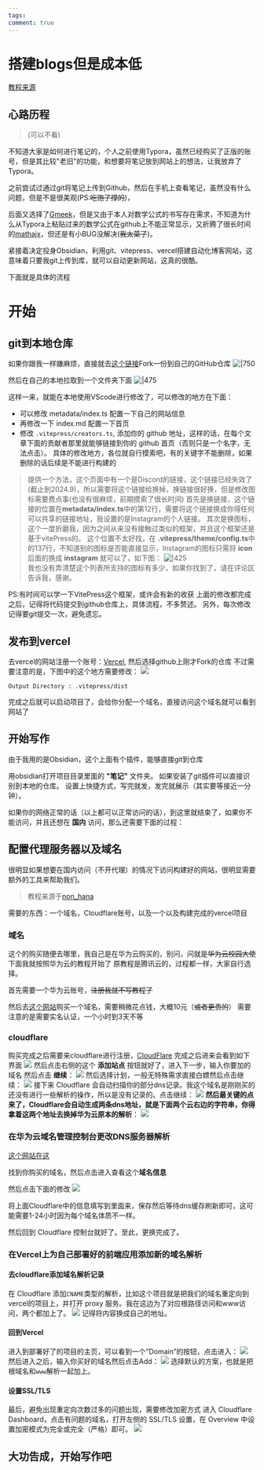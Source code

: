 ```yaml
---
tags: 
comment: true
---
```

# 搭建blogs但是成本低

[教程来源](https://juejin.cn/post/7301193497247727652)

## 心路历程

>(可以不看)

不知道大家是如何进行笔记的，个人之前使用Typora，虽然已经购买了正版的账号，但是其比较"老旧"的功能，和想要将笔记放到网站上的想法，让我放弃了Typora。

之前尝试过通过git将笔记上传到Github，然后在手机上查看笔记，虽然没有什么问题，但是不是很美观(PS:~~吃饱了撑的~~)，

后面又选择了[Gmeek](https://meekdai.com/Gmeek.html)，但是又由于本人对数学公式的书写存在需求，不知道为什么从Typora上粘贴过来的数学公式在github上不能正常显示，又折腾了很长时间的[mathajx](https://www.mathjax.org/)，但还是有小BUG没解决(~~我太菜了~~)。

紧接着决定投身Obsidian，利用git、vitepress、vercel搭建自动化博客网站，这意味着只要我git上传到库，就可以自动更新网站，这真的很酷。

下面就是具体的流程

# 开始
## git到本地仓库

如果你跟我一样嫌麻烦，直接就去[这个链接](https://github.com/Jackiexiao/nolebase-template)Fork一份到自己的GitHub仓库
![|750](imgs/Pasted%20image%2020240913184657.png)

然后在自己的本地拉取到一个文件夹下面
![|475](imgs/Pasted%20image%2020240913185447.png)

这样一来，就能在本地使用VScode进行修改了，可以修改的地方在下面：
- 可以修改 metadata/index.ts 配置一下自己的网站信息
- 再修改一下 index.md 配置一下首页
- 修改 `.vitepress/creators.ts`, 添加你的 github 地址，这样的话，在每个文章下面的贡献者那里就能够链接到你的 github 首页（否则只是一个名字，无法点击）。
具体的修改地方，各位就自行摸索吧，有的关键字不能删除，如果删除的话后续是不能进行构建的

>提供一个方法，这个页面中有一个是Discord的链接，这个链接已经失效了(截止到2024.9)，所以需要将这个链接给换掉，换链接很好换，但是修改图标需要费点事(也没有很麻烦，前期摸索了很长时间)
>首先是换链接，这个链接的位置在**metadata/index.ts**中的第12行，需要将这个链接换成你得任何可以共享的链接地址，我设置的是Instagram的个人链接。
>其次是换图标，这个一度折磨我，因为之间从来没有接触过类似的框架，并且这个框架还是基于vitePress的。
>这个位置不太好找，在 **.vitepress/theme/config.ts**中的137行，不知道别的图标是否能直接显示，Instagram的图标只需将 **icon**后面的换成 **instagram** 就可以了，如下图：
>![|425](imgs/Pasted%20image%2020240913191127.png)  
>我也没有弄清楚这个列表所支持的图标有多少，如果你找到了，请在评论区告诉我，感谢。
  
  PS:有时间可以学一下VitePress这个框架，或许会有新的收获
  上面的修改都完成之后，记得将代码提交到github仓库上，具体流程，不多赘述。
  另外，每次修改记得要git提交一次，避免遗忘。
## 发布到vercel
去vercel的网站注册一个账号：[Vercel](https://vercel.com/),
然后选择github上刚才Fork的仓库
不过需要注意的是，下图中的这个地方需要修改：
![](imgs/Pasted%20image%2020240913194304.png)

```
Output Directory : .vitepress/dist
```

完成之后就可以启动项目了，会给你分配一个域名，直接访问这个域名就可以看到网站了

## 开始写作

由于我用的是Obsidian，这个上面有个插件，能够直接git到仓库

用obsidian打开项目目录里面的 **"笔记"** 文件夹。
如果安装了git插件可以直接识别到本地的仓库。
设置上快捷方式，写完就发，发完就展示（其实要等接近一分钟）。

如果你的网络正常的话（以上都可以正常访问的话），到这里就结束了，如果你不能访问，并且还想在 **国内** 访问，那么还需要下面的过程：

## 配置代理服务器以及域名

很明显如果想要在国内访问（不开代理）的情况下访问构建好的网站，很明显需要额外的工具来帮助我们。

>教程来源于[non_hana](https://juejin.cn/post/7301193497247727652)

需要的东西：一个域名，Cloudflare账号，以及一个以及构建完成的vercel项目

### 域名

这个的购买随便去哪里，我自己是在华为云购买的，别问，问就是~~华为云校园大使~~下面我就按照华为云的教程开始了
原教程是腾讯云的，过程都一样，大家自行选择。

首先需要一个华为云账号，~~注册我就不写教程了~~

然后去[这个网站](https://www.huaweicloud.com/special/domain-gm.html)购买一个域名，需要稍微花点钱，大概10元（~~或者更贵的~~）
需要注意的是需要实名认证，一个小时到3天不等

### cloudflare

购买完成之后需要来cloudflare进行注册，[CloudFlare](https://www.cloudflare.com/zh-cn/)
完成之后进来会看到如下界面
**![](imgs/Pasted%20image%2020240913211446.png)**
然后点击右侧的这个 **添加站点** 按钮就好了，进入下一步，输入你要加的域名
然后点击 **继续**：
![](imgs/Pasted%20image%2020240913211706.png)
然后选择计划，一般无特殊需求直接白嫖然后点击继续：
![](imgs/Pasted%20image%2020240913211736.png)
接下来 Cloudflare 会自动扫描你的部分dns记录。我这个域名是刚刚买的还没有进行一些解析的操作，所以是没有记录的。点击继续：
![](imgs/Pasted%20image%2020240913211807.png)
**然后最关键的点来了，Cloudflare会自动生成两条dns地址，就是下面两个云右边的字符串，你得拿着这两个地址去换掉华为云原本的解析**：
![](imgs/Pasted%20image%2020240913212533.png)
### 在华为云域名管理控制台更改DNS服务器解析

[这个网站在这](https://console.huaweicloud.com/domain)

找到你购买的域名，然后点击进入查看这个**域名信息**

然后点击下面的修改
![](imgs/Pasted%20image%2020240913212334.png)

将上面Cloudflare中的信息填写到里面来，保存然后等待dns缓存刷新即可，这可能需要1-24小时因为每个域名体质不一样。

然后回到 Cloudflare 控制台就好了。至此，更换完成了。

### 在Vercel上为自己部署好的前端应用添加新的域名解析

#### 去cloudflare添加域名解析记录

在 Cloudflare 添加`CNAME`类型的解析，比如这个项目就是把我们的域名重定向到vercel的项目上，并打开 proxy 服务。我在这边为了对应根路径访问和www访问，两个都加上了。
![](imgs/Pasted%20image%2020240913213011.png)
记得将内容换成自己的地址。

#### 回到Vercel

进入到部署好了的项目的主页，可以看到一个“Domain”的按钮，点击进入：
![](imgs/Pasted%20image%2020240913213123.png)
然后进入之后，输入你买好的域名然后点击Add：
![](imgs/Pasted%20image%2020240913213202.png)
选择默认的方案，也就是把根域名和`www`解析一起加上。

#### 设置SSL/TLS
最后，避免出现重定向次数过多的问题出现，需要修改加密方式
进入 Cloudflare Dashboard，点击有问题的域名，打开左侧的 SSL/TLS 设置，在 Overview 中设置加密模式为完全或完全（严格）即可。
![](imgs/Pasted%20image%2020240913213501.png)

## 大功告成，开始写作吧